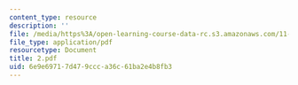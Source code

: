 ```yaml
---
content_type: resource
description: ''
file: /media/https%3A/open-learning-course-data-rc.s3.amazonaws.com/11-947-imaging-the-city-the-place-of-media-in-city-design-and-development-fall-1998/6e9e69717d479ccca36c61ba2e4b8fb3_2.pdf
file_type: application/pdf
resourcetype: Document
title: 2.pdf
uid: 6e9e6971-7d47-9ccc-a36c-61ba2e4b8fb3
---
```

